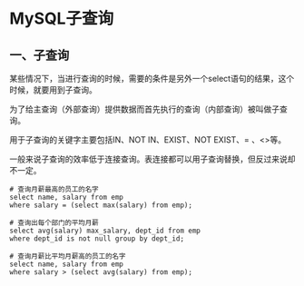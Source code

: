 # MySQL子查询

## 一、子查询

某些情况下，当进行查询的时候，需要的条件是另外一个select语句的结果，这个时候，就要用到子查询。

为了给主查询（外部查询）提供数据而首先执行的查询（内部查询）被叫做子查询。

用于子查询的关键字主要包括IN、NOT IN、EXIST、NOT EXIST、= 、<>等。

一般来说子查询的效率低于连接查询。表连接都可以用子查询替换，但反过来说却不一定。

```shell
# 查询月薪最高的员工的名字
select name, salary from emp
where salary = (select max(salary) from emp);

# 查询出每个部门的平均月薪
select avg(salary) max_salary, dept_id from emp
where dept_id is not null group by dept_id;

# 查询月薪比平均月薪高的员工的名字
select name, salary from emp
where salary > (select avg(salary) from emp);
```

